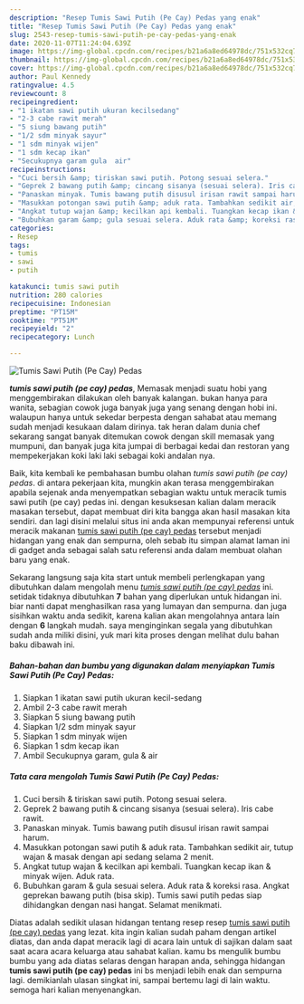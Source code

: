 ```yaml
---
description: "Resep Tumis Sawi Putih (Pe Cay) Pedas yang enak"
title: "Resep Tumis Sawi Putih (Pe Cay) Pedas yang enak"
slug: 2543-resep-tumis-sawi-putih-pe-cay-pedas-yang-enak
date: 2020-11-07T11:24:04.639Z
image: https://img-global.cpcdn.com/recipes/b21a6a8ed64978dc/751x532cq70/tumis-sawi-putih-pe-cay-pedas-foto-resep-utama.jpg
thumbnail: https://img-global.cpcdn.com/recipes/b21a6a8ed64978dc/751x532cq70/tumis-sawi-putih-pe-cay-pedas-foto-resep-utama.jpg
cover: https://img-global.cpcdn.com/recipes/b21a6a8ed64978dc/751x532cq70/tumis-sawi-putih-pe-cay-pedas-foto-resep-utama.jpg
author: Paul Kennedy
ratingvalue: 4.5
reviewcount: 8
recipeingredient:
- "1 ikatan sawi putih ukuran kecilsedang"
- "2-3 cabe rawit merah"
- "5 siung bawang putih"
- "1/2 sdm minyak sayur"
- "1 sdm minyak wijen"
- "1 sdm kecap ikan"
- "Secukupnya garam gula  air"
recipeinstructions:
- "Cuci bersih &amp; tiriskan sawi putih. Potong sesuai selera."
- "Geprek 2 bawang putih &amp; cincang sisanya (sesuai selera). Iris cabe rawit."
- "Panaskan minyak. Tumis bawang putih disusul irisan rawit sampai harum."
- "Masukkan potongan sawi putih &amp; aduk rata. Tambahkan sedikit air, tutup wajan &amp; masak dengan api sedang selama 2 menit."
- "Angkat tutup wajan &amp; kecilkan api kembali. Tuangkan kecap ikan &amp; minyak wijen. Aduk rata."
- "Bubuhkan garam &amp; gula sesuai selera. Aduk rata &amp; koreksi rasa. Angkat geprekan bawang putih (bisa skip). Tumis sawi putih pedas siap dihidangkan dengan nasi hangat. Selamat menikmati."
categories:
- Resep
tags:
- tumis
- sawi
- putih

katakunci: tumis sawi putih 
nutrition: 280 calories
recipecuisine: Indonesian
preptime: "PT15M"
cooktime: "PT51M"
recipeyield: "2"
recipecategory: Lunch

---
```



![Tumis Sawi Putih (Pe Cay) Pedas](https://img-global.cpcdn.com/recipes/b21a6a8ed64978dc/751x532cq70/tumis-sawi-putih-pe-cay-pedas-foto-resep-utama.jpg)

<b><i>tumis sawi putih (pe cay) pedas</i></b>, Memasak menjadi suatu hobi yang menggembirakan dilakukan oleh banyak kalangan. bukan hanya para wanita, sebagian cowok juga banyak juga yang senang dengan hobi ini. walaupun hanya untuk sekedar berpesta dengan sahabat atau memang sudah menjadi kesukaan dalam dirinya. tak heran dalam dunia chef sekarang sangat banyak ditemukan cowok dengan skill memasak yang mumpuni, dan banyak juga kita jumpai di berbagai kedai dan restoran yang mempekerjakan koki laki laki sebagai koki andalan nya.



Baik, kita kembali ke pembahasan bumbu olahan <i>tumis sawi putih (pe cay) pedas</i>. di antara pekerjaan kita, mungkin akan terasa menggembirakan apabila sejenak anda menyempatkan sebagian waktu untuk meracik tumis sawi putih (pe cay) pedas ini. dengan kesuksesan kalian dalam meracik masakan tersebut, dapat membuat diri kita bangga akan hasil masakan kita sendiri. dan lagi disini melalui situs ini anda akan mempunyai referensi untuk meracik makanan <u>tumis sawi putih (pe cay) pedas</u> tersebut menjadi hidangan yang enak dan sempurna, oleh sebab itu simpan alamat laman ini di gadget anda sebagai salah satu referensi anda dalam membuat olahan baru yang enak.


Sekarang langsung saja kita start untuk membeli perlengkapan yang dibutuhkan dalam mengolah menu <u><i>tumis sawi putih (pe cay) pedas</i></u> ini. setidak tidaknya dibutuhkan <b>7</b> bahan yang diperlukan untuk hidangan ini. biar nanti dapat menghasilkan rasa yang lumayan dan sempurna. dan juga sisihkan waktu anda sedikit, karena kalian akan mengolahnya antara lain dengan <b>6</b> langkah mudah. saya menginginkan segala yang dibutuhkan sudah anda miliki disini, yuk mari kita proses dengan melihat dulu bahan baku dibawah ini.

<!--inarticleads1-->

##### Bahan-bahan dan bumbu yang digunakan dalam menyiapkan Tumis Sawi Putih (Pe Cay) Pedas:

1. Siapkan 1 ikatan sawi putih ukuran kecil-sedang
1. Ambil 2-3 cabe rawit merah
1. Siapkan 5 siung bawang putih
1. Siapkan 1/2 sdm minyak sayur
1. Siapkan 1 sdm minyak wijen
1. Siapkan 1 sdm kecap ikan
1. Ambil Secukupnya garam, gula &amp; air




<!--inarticleads2-->

##### Tata cara mengolah Tumis Sawi Putih (Pe Cay) Pedas:

1. Cuci bersih &amp; tiriskan sawi putih. Potong sesuai selera.
1. Geprek 2 bawang putih &amp; cincang sisanya (sesuai selera). Iris cabe rawit.
1. Panaskan minyak. Tumis bawang putih disusul irisan rawit sampai harum.
1. Masukkan potongan sawi putih &amp; aduk rata. Tambahkan sedikit air, tutup wajan &amp; masak dengan api sedang selama 2 menit.
1. Angkat tutup wajan &amp; kecilkan api kembali. Tuangkan kecap ikan &amp; minyak wijen. Aduk rata.
1. Bubuhkan garam &amp; gula sesuai selera. Aduk rata &amp; koreksi rasa. Angkat geprekan bawang putih (bisa skip). Tumis sawi putih pedas siap dihidangkan dengan nasi hangat. Selamat menikmati.




Diatas adalah sedikit ulasan hidangan tentang resep resep <u>tumis sawi putih (pe cay) pedas</u> yang lezat. kita ingin kalian sudah paham dengan artikel diatas, dan anda dapat meracik lagi di acara lain untuk di sajikan dalam saat saat acara acara keluarga atau sahabat kalian. kamu bs mengulik bumbu bumbu yang ada diatas selaras dengan harapan anda, sehingga hidangan <b>tumis sawi putih (pe cay) pedas</b> ini bs menjadi lebih enak dan sempurna lagi. demikianlah ulasan singkat ini, sampai bertemu lagi di lain waktu. semoga hari kalian menyenangkan.
